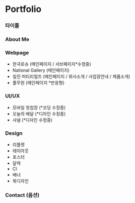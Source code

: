 # Portfolio

### 타이틀

### About Me

### Webpage
- 한국로슈 (메인페이지 / 서브페이지*수정중)
- National Gallery (메인페이지)
- 일진 머티리얼즈 (메인페이지 / 회사소개 / 사업장안내 / 제품소개)
- 풀무원 (메인페이지 *반응형)

### UI/UX
- 모바일 청첩장 (*코딩 수정중)
- 오늘의 배달 (*디자인 수정중)
- 샤넬 (*디자인 수정중)

### Design
- 리플렛
- 레이아웃
- 포스터
- 달력
- CI
- 배너
- 북디자인

### Contact (옵션)
